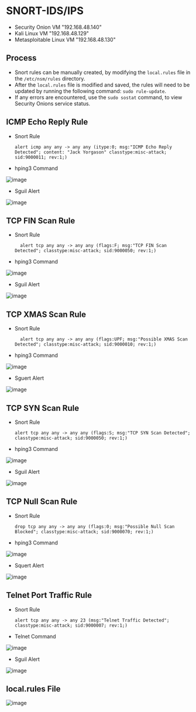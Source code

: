 # SNORT-IDS/IPS

  - Security Onion VM "192.168.48.140"
  - Kali Linux VM "192.168.48.129"
  - Metasploitable Linux VM "192.168.48.130"

## Process
 - Snort rules can be manually created, by modifying the `local.rules` file in the `/etc/nsm/rules` directory.
 - After the `local.rules` file is modified and saved, the rules will need to be updated by running the following command: `sudo rule-update`.
  - If any errors are encountered, use the `sudo sostat` command, to view Security Onions service status.


## ICMP Echo Reply Rule

- Snort Rule
  ```snort
  alert icmp any any -> any any (itype:0; msg:"ICMP Echo Reply Detected"; content: "Jack Yorgason" classtype:misc-attack; sid:9000011; rev:1;)
- hping3 Command

![image](https://github.com/user-attachments/assets/abdf9ee4-ba45-47dc-b679-6fec389049be)

  
- Sguil Alert

![image](https://github.com/user-attachments/assets/d202c9d7-881f-4248-b759-4bf993e2f0b3)


## TCP FIN Scan Rule

- Snort Rule
  ```snort
    alert tcp any any -> any any (flags:F; msg:"TCP FIN Scan Detected"; classtype:misc-attack; sid:9000050; rev:1;)
- hping3 Command

![image](https://github.com/user-attachments/assets/a1d02900-7643-4f64-b32e-af41a47b6c21)


- Sguil Alert

![image](https://github.com/user-attachments/assets/d329343f-c80c-460b-86db-1cc243329370)


## TCP XMAS Scan Rule

- Snort Rule
  ```snort
    alert tcp any any -> any any (flags:UPF; msg:"Possible XMAS Scan Detected"; classtype:misc-attack; sid:9000010; rev:1;)
- hping3 Command

![image](https://github.com/user-attachments/assets/960184b6-dfe7-491f-a1a5-1f171b0f2616)

  
- Sguert Alert

![image](https://github.com/user-attachments/assets/c1bd2f1e-d3b6-4a97-8044-86a3fbba72a0)


## TCP SYN Scan Rule

- Snort Rule
  ```snort
  alert tcp any any -> any any (flags:S; msg:"TCP SYN Scan Detected"; classtype:misc-attack; sid:9000050; rev:1;)
- hping3 Command

![image](https://github.com/user-attachments/assets/c68075f0-ea74-4ad9-8e99-eec967d5d0c3)

  
- Sguil Alert

![image](https://github.com/user-attachments/assets/e08c1a20-20b1-4676-b32b-a9c0b43235d9)


## TCP Null Scan Rule

- Snort Rule
  ```snort
  drop tcp any any -> any any (flags:0; msg:"Possible Null Scan Blocked"; classtype:misc-attack; sid:9000070; rev:1;)
- hping3 Command

![image](https://github.com/user-attachments/assets/5546b732-9cfd-4dd7-a077-57cf1d2b5151)

  
- Squert Alert

![image](https://github.com/user-attachments/assets/4d75cd0b-f23e-46cb-9b41-5458f9d99a27)


## Telnet Port Traffic Rule

- Snort Rule
  ```snort
  alert tcp any any -> any 23 (msg:"Telnet Traffic Detected"; classtype:misc-attack; sid:9000007; rev:1;)
- Telnet Command

![image](https://github.com/user-attachments/assets/b04f893e-dcad-4986-bb4b-70d6e554e2d6)

  
- Sguil Alert

![image](https://github.com/user-attachments/assets/32b1400e-f9f8-426f-a1b6-d5a25905a20a)


## local.rules File

![image](https://github.com/user-attachments/assets/e740e261-740f-44b0-a4d8-bf0ac46a0698)



